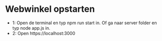 # Webwinkel opstarten
- 1: Open de terminal en typ npm run start in. Of ga naar server folder en typ node app.js in.
- 2: Open https://localhost:3000